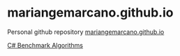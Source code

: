 # mariangemarcano.github.io

Personal github repository [mariangemarcano.github.io](https://mariangemarcano.github.io/)

[C# Benchmark Algorithms](projects/C#/Algorithms/README.md)
